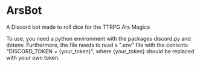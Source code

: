 # ArsBot
A Discord bot made to roll dice for the TTRPG Ars Magica

To use, you need a python environment with the packages discord.py and dotenv. Furthermore, the file needs to read a ".env" file with the contents "DISCORD_TOKEN = {your_token}", where {your_token} should be replaced with yoiur own token.
